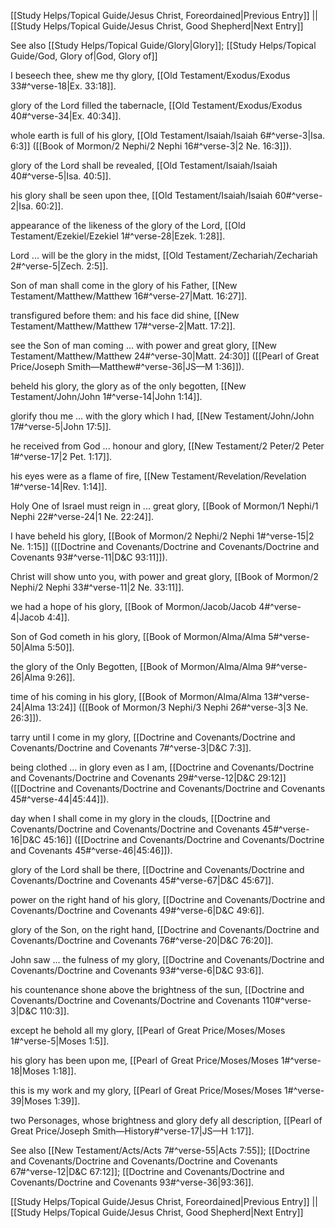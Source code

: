 [[Study Helps/Topical Guide/Jesus Christ, Foreordained|Previous Entry]]  ||  [[Study Helps/Topical Guide/Jesus Christ, Good Shepherd|Next Entry]]

 See also [[Study Helps/Topical Guide/Glory|Glory]]; [[Study Helps/Topical Guide/God, Glory of|God, Glory of]]

 I beseech thee, shew me thy glory, [[Old Testament/Exodus/Exodus 33#^verse-18|Ex. 33:18]].

 glory of the Lord filled the tabernacle, [[Old Testament/Exodus/Exodus 40#^verse-34|Ex. 40:34]].

 whole earth is full of his glory, [[Old Testament/Isaiah/Isaiah 6#^verse-3|Isa. 6:3]] ([[Book of Mormon/2 Nephi/2 Nephi 16#^verse-3|2 Ne. 16:3]]).

 glory of the Lord shall be revealed, [[Old Testament/Isaiah/Isaiah 40#^verse-5|Isa. 40:5]].

 his glory shall be seen upon thee, [[Old Testament/Isaiah/Isaiah 60#^verse-2|Isa. 60:2]].

 appearance of the likeness of the glory of the Lord, [[Old Testament/Ezekiel/Ezekiel 1#^verse-28|Ezek. 1:28]].

 Lord ... will be the glory in the midst, [[Old Testament/Zechariah/Zechariah 2#^verse-5|Zech. 2:5]].

 Son of man shall come in the glory of his Father, [[New Testament/Matthew/Matthew 16#^verse-27|Matt. 16:27]].

 transfigured before them: and his face did shine, [[New Testament/Matthew/Matthew 17#^verse-2|Matt. 17:2]].

 see the Son of man coming ... with power and great glory, [[New Testament/Matthew/Matthew 24#^verse-30|Matt. 24:30]] ([[Pearl of Great Price/Joseph Smith—Matthew#^verse-36|JS—M 1:36]]).

 beheld his glory, the glory as of the only begotten, [[New Testament/John/John 1#^verse-14|John 1:14]].

 glorify thou me ... with the glory which I had, [[New Testament/John/John 17#^verse-5|John 17:5]].

 he received from God ... honour and glory, [[New Testament/2 Peter/2 Peter 1#^verse-17|2 Pet. 1:17]].

 his eyes were as a flame of fire, [[New Testament/Revelation/Revelation 1#^verse-14|Rev. 1:14]].

 Holy One of Israel must reign in ... great glory, [[Book of Mormon/1 Nephi/1 Nephi 22#^verse-24|1 Ne. 22:24]].

 I have beheld his glory, [[Book of Mormon/2 Nephi/2 Nephi 1#^verse-15|2 Ne. 1:15]] ([[Doctrine and Covenants/Doctrine and Covenants/Doctrine and Covenants 93#^verse-11|D&C 93:11]]).

 Christ will show unto you, with power and great glory, [[Book of Mormon/2 Nephi/2 Nephi 33#^verse-11|2 Ne. 33:11]].

 we had a hope of his glory, [[Book of Mormon/Jacob/Jacob 4#^verse-4|Jacob 4:4]].

 Son of God cometh in his glory, [[Book of Mormon/Alma/Alma 5#^verse-50|Alma 5:50]].

 the glory of the Only Begotten, [[Book of Mormon/Alma/Alma 9#^verse-26|Alma 9:26]].

 time of his coming in his glory, [[Book of Mormon/Alma/Alma 13#^verse-24|Alma 13:24]] ([[Book of Mormon/3 Nephi/3 Nephi 26#^verse-3|3 Ne. 26:3]]).

 tarry until I come in my glory, [[Doctrine and Covenants/Doctrine and Covenants/Doctrine and Covenants 7#^verse-3|D&C 7:3]].

 being clothed ... in glory even as I am, [[Doctrine and Covenants/Doctrine and Covenants/Doctrine and Covenants 29#^verse-12|D&C 29:12]] ([[Doctrine and Covenants/Doctrine and Covenants/Doctrine and Covenants 45#^verse-44|45:44]]).

 day when I shall come in my glory in the clouds, [[Doctrine and Covenants/Doctrine and Covenants/Doctrine and Covenants 45#^verse-16|D&C 45:16]] ([[Doctrine and Covenants/Doctrine and Covenants/Doctrine and Covenants 45#^verse-46|45:46]]).

 glory of the Lord shall be there, [[Doctrine and Covenants/Doctrine and Covenants/Doctrine and Covenants 45#^verse-67|D&C 45:67]].

 power on the right hand of his glory, [[Doctrine and Covenants/Doctrine and Covenants/Doctrine and Covenants 49#^verse-6|D&C 49:6]].

 glory of the Son, on the right hand, [[Doctrine and Covenants/Doctrine and Covenants/Doctrine and Covenants 76#^verse-20|D&C 76:20]].

 John saw ... the fulness of my glory, [[Doctrine and Covenants/Doctrine and Covenants/Doctrine and Covenants 93#^verse-6|D&C 93:6]].

 his countenance shone above the brightness of the sun, [[Doctrine and Covenants/Doctrine and Covenants/Doctrine and Covenants 110#^verse-3|D&C 110:3]].

 except he behold all my glory, [[Pearl of Great Price/Moses/Moses 1#^verse-5|Moses 1:5]].

 his glory has been upon me, [[Pearl of Great Price/Moses/Moses 1#^verse-18|Moses 1:18]].

 this is my work and my glory, [[Pearl of Great Price/Moses/Moses 1#^verse-39|Moses 1:39]].

 two Personages, whose brightness and glory defy all description, [[Pearl of Great Price/Joseph Smith—History#^verse-17|JS—H 1:17]].

 See also [[New Testament/Acts/Acts 7#^verse-55|Acts 7:55]]; [[Doctrine and Covenants/Doctrine and Covenants/Doctrine and Covenants 67#^verse-12|D&C 67:12]]; [[Doctrine and Covenants/Doctrine and Covenants/Doctrine and Covenants 93#^verse-36|93:36]].

[[Study Helps/Topical Guide/Jesus Christ, Foreordained|Previous Entry]]  ||  [[Study Helps/Topical Guide/Jesus Christ, Good Shepherd|Next Entry]]